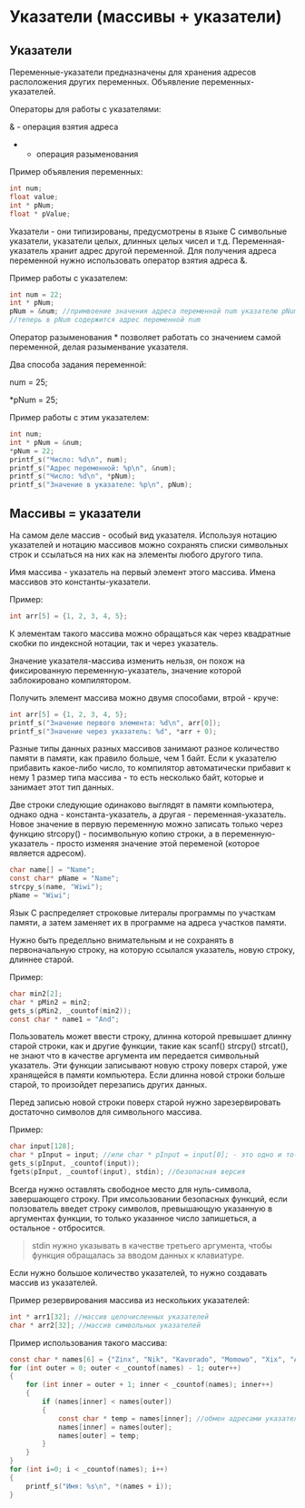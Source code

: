 # Указатели (массивы + указатели)


## Указатели

Переменные-указатели предназначены для хранения адресов расположения других переменных. Объявление переменных-указателей. 

Операторы для работы с указателями:

& - операция взятия адреса

* - операция разыменования

Пример объявления переменных:
```c
int num;
float value;
int * pNum;
float * pValue;
```

Указатели - они типизированы, предусмотрены в языке С символьные указатели, указатели целых, длинных целых чисел и т.д. Переменная-указатель хранит адрес другой переменной. Для получения адреса переменной нужно использовать оператор взятия адреса &. 

Пример работы с указателем:
```c
int num = 22;
int * pNum;
pNum = &num; //примвоение значения адреса переменной num указателю pNum
//теперь в pNum содержится адрес переменной num
```

Оператор разыменования * позволяет работать со значением самой переменной, делая разыменвание указателя. 

Два способа задания переменной:

num = 25;

*pNum = 25;

Пример работы с этим указателем:
```c
int num;
int * pNum = &num;
*pNum = 22;
printf_s("Чиcло: %d\n", num);
printf_s("Адрес переменной: %p\n", &num);
printf_s("Число: %d\n", *pNum);
printf_s("Значение в указателе: %p\n", pNum);
```

## Массивы = указатели

На самом деле массив - особый вид указателя. Используя нотацию указателей и нотацию массивов можно сохранять списки символьных строк и ссылаться на них как на элементы любого другого типа.

Имя массива - указатель на первый элемент этого массива. Имена массивов это константы-указатели. 

Пример:
```c
int arr[5] = {1, 2, 3, 4, 5};
```
К элементам такого массива можно обращаться как через квадратные скобки по индексной нотации, так и через указатель.

Значение указателя-массива изменить нельзя, он похож на фиксированную переменную-указатель, значение которой заблокировано компилятором.

Получить элемент массива можно двумя способами, втрой - круче:
```c
int arr[5] = {1, 2, 3, 4, 5};
printf_s("Значение первого элемента: %d\n", arr[0]);
printf_s("Значение через указатель: %d", *arr + 0);
```
Разные типы данных разных массивов занимают разное количество памяти в памяти, как правило больше, чем 1 байт. Если к указателю прибавить какое-либо число, то компилятор автоматически прибавит к нему 1 размер типа массива - то есть несколько байт, которые и занимает этот тип данных.

Две строки следующие одинаково выглядят в памяти компьютера, однако одна - константа-указатель, а другая - переменная-указатель. Новое значение в первую переменную можно записать только через функцию strcopy() - посимвольную копию строки, а в переменную-указатель - просто изменяя значение этой переменой (которое является адресом).
```c
char name[] = "Name";
const char* pName = "Name";
strcpy_s(name, "Wiwi");
pName = "Wiwi";
```
Язык С распределяет строковые литералы программы по участкам памяти, а затем заменяет их в программе на адреса участков памяти.

Нужно быть пределльно внимательным и не сохранять в первоначальную строку, на которую ссылался указатель, новую строку, длиннее старой.

Пример:
```c
char min2[2];
char * pMin2 = min2;
gets_s(pMin2, _countof(min2));
const char * name1 = "And";
```

Пользователь может ввести строку, длинна которой превышает длинну старой строки, как и другие функции, такие как scanf() strcpy() strcat(), не знают что в качестве аргумента им передается символьный указатель. Эти функции записывают новую строку поверх старой, уже хранящейся в памяти компьютера. Если длинна новой строки больше старой, то произойдет перезапись других данных.

Перед записью новой строки поверх старой нужно зарезервировать достаточно символов для символьного массива.

Пример:
```c
char input[128];
char * pInput = input; //или char * pInput = input[0]; - это одно и то-же
gets_s(pInput, _countof(input));
fgets(pInput, _countof(input), stdin); //безопасная версия
```
Всегда нужно оставлять свободное место для нуль-символа, завершающего строку. При имсользовании безопасных функций, если ползователь введет строку символов, превышающую указанную в аргументах функции, то только указанное число запишеться, а остальное - отбросится.

>stdin нужно указывать в качестве третьего аргумента, чтобы функция обращалась за вводом данных к клавиатуре.

Если нужно большое количество указателей, то нужно создавать массив из указателей.

Пример резервирования массива из нескольких указателей:
```c
int * arr1[32]; //массив целочисленных указателей
char * arr2[32]; //массив символьных указателей
```

Пример использования такого массива:
```c
const char * names[6] = {"Zinx", "Nik", "Kavorado", "Momowo", "Xix", "Anno"};
for (int outer = 0; outer < _countof(names) - 1; outer++)
{
    for (int inner = outer + 1; inner < _countof(names); inner++)
    {
        if (names[inner] < names[outer])
        {
            const char * temp = names[inner]; //обмен адресами указателей, а не значениями
            names[inner] = names[outer];
            names[outer] = temp;
        }
    }
}
for (int i=0; i < _countof(names); i++)
{
    printf_s("Имя: %s\n", *(names + i));
}
```
